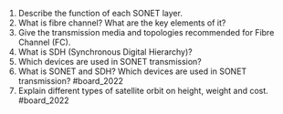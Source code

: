 1. Describe the function of each SONET layer.
2. What is fibre channel? What are the key elements of it?
3. Give the transmission media and topologies recommended for Fibre Channel (FC).
4. What is SDH (Synchronous Digital Hierarchy)?
5. Which devices are used in SONET transmission?
6. What is SONET and SDH? Which devices are used in SONET transmission? #board_2022 
7. Explain different types of satellite orbit on height, weight and cost. #board_2022 